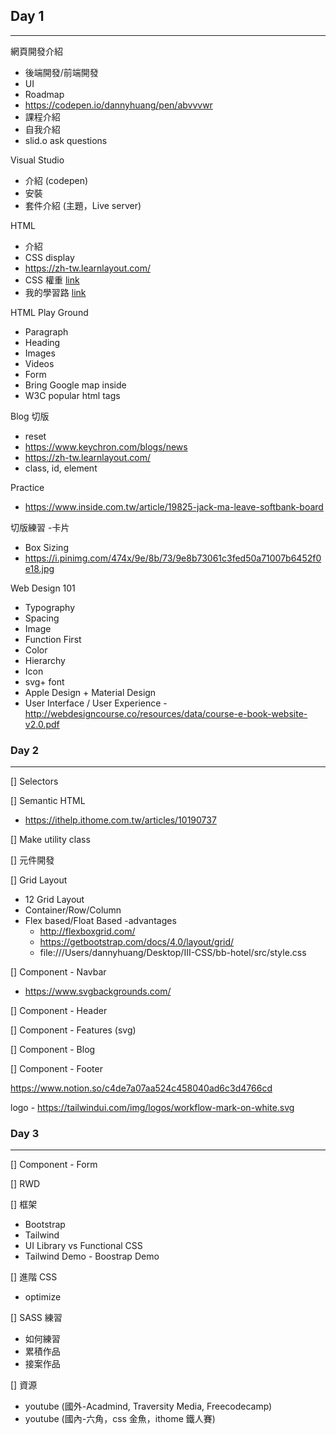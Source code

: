 ## Day 1

---

網頁開發介紹

- 後端開發/前端開發
- UI
- Roadmap
- https://codepen.io/dannyhuang/pen/abvvvwr
- 課程介紹
- 自我介紹
- slid.o ask questions

Visual Studio

- 介紹 (codepen)
- 安裝
- 套件介紹 (主題，Live server)

HTML

- 介紹
- CSS display
- https://zh-tw.learnlayout.com/
- CSS 權重 [link](https://muki.tw/tech/css-specificity-document/)
- 我的學習路 [link](https://www.freecodecamp.org/news/got-a-react-developer-job-during-my-100dayscodechallenge-f455175d3776/)

HTML Play Ground

- Paragraph
- Heading
- Images
- Videos
- Form
- Bring Google map inside
- W3C popular html tags

Blog 切版

- reset
- https://www.keychron.com/blogs/news
- https://zh-tw.learnlayout.com/
- class, id, element

Practice

- https://www.inside.com.tw/article/19825-jack-ma-leave-softbank-board

切版練習 -卡片

- Box Sizing
- https://i.pinimg.com/474x/9e/8b/73/9e8b73061c3fed50a71007b6452f0e18.jpg

Web Design 101

- Typography
- Spacing
- Image
- Function First
- Color
- Hierarchy
- Icon
- svg+ font
- Apple Design + Material Design
- User Interface / User Experience -http://webdesigncourse.co/resources/data/course-e-book-website-v2.0.pdf

### Day 2

---

[] Selectors

[] Semantic HTML

- https://ithelp.ithome.com.tw/articles/10190737

[] Make utility class

[] 元件開發

[] Grid Layout

- 12 Grid Layout
- Container/Row/Column
- Flex based/Float Based -advantages
  - http://flexboxgrid.com/
  - https://getbootstrap.com/docs/4.0/layout/grid/
  - file:///Users/dannyhuang/Desktop/III-CSS/bb-hotel/src/style.css

[] Component - Navbar

- https://www.svgbackgrounds.com/

[] Component - Header

[] Component - Features (svg)

[] Component - Blog

[] Component - Footer

https://www.notion.so/c4de7a07aa524c458040ad6c3d4766cd

logo - https://tailwindui.com/img/logos/workflow-mark-on-white.svg

### Day 3

---

[] Component - Form

[] RWD

[] 框架

- Bootstrap
- Tailwind
- UI Library vs Functional CSS
- Tailwind Demo - Boostrap Demo

[] 進階 CSS

- optimize

[] SASS 練習

- 如何練習
- 累積作品
- 接案作品

[] 資源

- youtube (國外-Acadmind, Traversity Media, Freecodecamp)
- youtube (國內-六角，css 金魚，ithome 鐵人賽)
